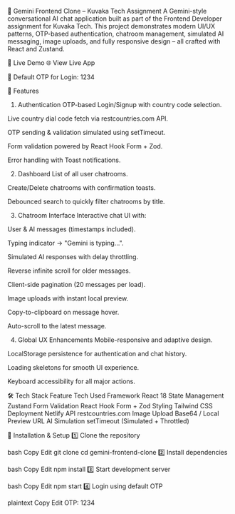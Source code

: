 🌌 Gemini Frontend Clone – Kuvaka Tech Assignment
A Gemini-style conversational AI chat application built as part of the Frontend Developer assignment for Kuvaka Tech.
This project demonstrates modern UI/UX patterns, OTP-based authentication, chatroom management, simulated AI messaging, image uploads, and fully responsive design – all crafted with React and Zustand.

🚀 Live Demo
🌐 View Live App

🔑 Default OTP for Login: 1234

📌 Features
1. Authentication
OTP-based Login/Signup with country code selection.

Live country dial code fetch via restcountries.com API.

OTP sending & validation simulated using setTimeout.

Form validation powered by React Hook Form + Zod.

Error handling with Toast notifications.

2. Dashboard
List of all user chatrooms.

Create/Delete chatrooms with confirmation toasts.

Debounced search to quickly filter chatrooms by title.

3. Chatroom Interface
Interactive chat UI with:

User & AI messages (timestamps included).

Typing indicator → "Gemini is typing...".

Simulated AI responses with delay throttling.

Reverse infinite scroll for older messages.

Client-side pagination (20 messages per load).

Image uploads with instant local preview.

Copy-to-clipboard on message hover.

Auto-scroll to the latest message.

4. Global UX Enhancements
Mobile-responsive and adaptive design.

LocalStorage persistence for authentication and chat history.

Loading skeletons for smooth UI experience.

Keyboard accessibility for all major actions.

🛠️ Tech Stack
Feature	Tech Used
Framework	React 18
State Management	Zustand
Form Validation	React Hook Form + Zod
Styling	Tailwind CSS
Deployment	Netlify
API	restcountries.com
Image Upload	Base64 / Local Preview URL
AI Simulation	setTimeout (Simulated + Throttled)

📂 Installation & Setup
1️⃣ Clone the repository

bash
Copy
Edit
git clone <your-repo-url>
cd gemini-frontend-clone
2️⃣ Install dependencies

bash
Copy
Edit
npm install
3️⃣ Start development server

bash
Copy
Edit
npm start
4️⃣ Login using default OTP

plaintext
Copy
Edit
OTP: 1234
